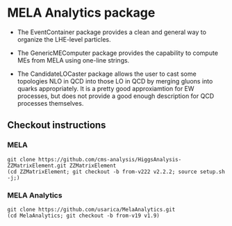 # MELA Analytics package

- The EventContainer package provides a clean and general way to organize the LHE-level particles.

- The GenericMEComputer package provides the capability to compute MEs from MELA using one-line strings.

- The CandidateLOCaster package allows the user to cast some topologies NLO in QCD into those LO in QCD by merging gluons into quarks appropriately.
	It is a pretty good approxiamtion for EW processes, but does not provide a good enough description for QCD processes themselves.

## Checkout instructions

### MELA

```
git clone https://github.com/cms-analysis/HiggsAnalysis-ZZMatrixElement.git ZZMatrixElement
(cd ZZMatrixElement; git checkout -b from-v222 v2.2.2; source setup.sh -j;)
```

### MELA Analytics

```
git clone https://github.com/usarica/MelaAnalytics.git
(cd MelaAnalytics; git checkout -b from-v19 v1.9)
```
